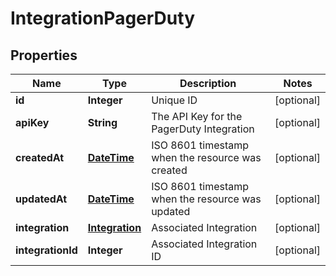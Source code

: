 
# IntegrationPagerDuty

## Properties
Name | Type | Description | Notes
------------ | ------------- | ------------- | -------------
**id** | **Integer** | Unique ID |  [optional]
**apiKey** | **String** | The API Key for the PagerDuty Integration |  [optional]
**createdAt** | [**DateTime**](DateTime.md) | ISO 8601 timestamp when the resource was created |  [optional]
**updatedAt** | [**DateTime**](DateTime.md) | ISO 8601 timestamp when the resource was updated |  [optional]
**integration** | [**Integration**](Integration.md) | Associated Integration |  [optional]
**integrationId** | **Integer** | Associated Integration ID |  [optional]



